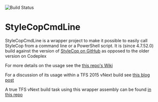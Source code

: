 ![Build Status](https://richardfennell.visualstudio.com/DefaultCollection/_apis/public/build/definitions/670b3a60-2021-47ab-a88b-d76ebd888a2f/9/badge)
# StyleCopCmdLine
StyleCopCmdLine is a wrapper project to make it possible to easily call StyleCop from a command line or a PowerShell script. It is (since 4.7.52.0) build against the version of [StyleCop on GitHub](https://github.com/Visual-Stylecop/Visual-StyleCop) as opposed to the older version on Codeplex

For more details on the usage see the [this repo's Wiki](https://github.com/rfennell/StyleCopCmdLine/wiki)

For a discussion of its usage within a TFS 2015 vNext build see [this blog post](http://blogs.blackmarble.co.uk/blogs/rfennell/post/2015/04/03/Running-StyleCop-from-the-command-line-and-in-a-TFS-2015-vNext-build.aspx)

A true TFS vNext build task using this wrapper assembly can be found [in this repo](https://github.com/rfennell/vNextBuild)
